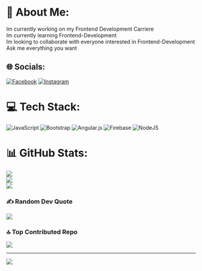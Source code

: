 # 💫 About Me:
Im currently working on my Frontend Development Carriere <br>Im currently learning Frontend-Development <br>Im looking to collaborate with everyone interested in Frontend-Development<br>Ask me everything you want <br>


## 🌐 Socials:
[![Facebook](https://img.shields.io/badge/Facebook-%231877F2.svg?logo=Facebook&logoColor=white)](https://facebook.com/https://www.facebook.com/profile.php?id=100077481232056) [![Instagram](https://img.shields.io/badge/Instagram-%23E4405F.svg?logo=Instagram&logoColor=white)](https://instagram.com/https://www.instagram.com/_david.wrn/) 

# 💻 Tech Stack:
![JavaScript](https://img.shields.io/badge/javascript-%23323330.svg?style=for-the-badge&logo=javascript&logoColor=%23F7DF1E) ![Bootstrap](https://img.shields.io/badge/bootstrap-%238511FA.svg?style=for-the-badge&logo=bootstrap&logoColor=white) ![Angular.js](https://img.shields.io/badge/angular.js-%23E23237.svg?style=for-the-badge&logo=angularjs&logoColor=white) ![Firebase](https://img.shields.io/badge/firebase-%23039BE5.svg?style=for-the-badge&logo=firebase) ![NodeJS](https://img.shields.io/badge/node.js-6DA55F?style=for-the-badge&logo=node.js&logoColor=white)
# 📊 GitHub Stats:
![](https://github-readme-stats.vercel.app/api?username=DavidDev25&theme=dark&hide_border=false&include_all_commits=true&count_private=true)<br/>
![](https://github-readme-streak-stats.herokuapp.com/?user=DavidDev25&theme=dark&hide_border=false)<br/>
![](https://github-readme-stats.vercel.app/api/top-langs/?username=DavidDev25&theme=dark&hide_border=false&include_all_commits=true&count_private=true&layout=compact)

### ✍️ Random Dev Quote
![](https://quotes-github-readme.vercel.app/api?type=horizontal&theme=radical)

### 🔝 Top Contributed Repo
![](https://github-contributor-stats.vercel.app/api?username=DavidDev25&limit=5&theme=dark&combine_all_yearly_contributions=true)

---
[![](https://visitcount.itsvg.in/api?id=DavidDev25&icon=6&color=8)](https://visitcount.itsvg.in)

<!-- Proudly created with GPRM ( https://gprm.itsvg.in ) -->
